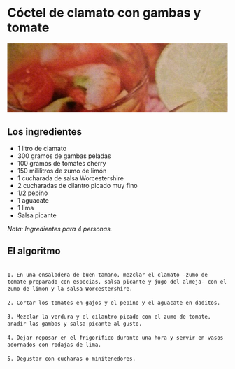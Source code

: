 Cóctel de clamato con gambas y tomate
=======================

![Foto del Pollo frito de Kentucky](images/coctel-de-clamato-con-gambas-y-tomate_thumb.jpg)

## Los ingredientes

* 1 litro de clamato 
* 300 gramos de gambas peladas
* 100 gramos de tomates cherry
* 150 mililitros de zumo de limón
* 1 cucharada de salsa Worcestershire
* 2 cucharadas de cilantro picado muy fino
* 1/2 pepino
* 1 aguacate
* 1 lima
* Salsa picante

*Nota: Ingredientes para 4 personas.*

## El algoritmo

```

1. En una ensaladera de buen tamano, mezclar el clamato -zumo de tomate preparado con especias, salsa picante y jugo del almeja- con el zumo de limon y la salsa Worcestershire.

2. Cortar los tomates en gajos y el pepino y el aguacate en daditos.

3. Mezclar la verdura y el cilantro picado con el zumo de tomate, anadir las gambas y salsa picante al gusto.

4. Dejar reposar en el frigorifico durante una hora y servir en vasos adornados con rodajas de lima.

5. Degustar con cucharas o minitenedores.


```
